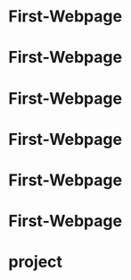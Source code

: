 # First-Webpage
# First-Webpage
# First-Webpage
# First-Webpage
# First-Webpage
# First-Webpage
# project
